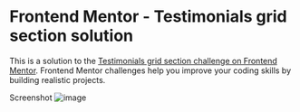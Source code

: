 # Frontend Mentor - Testimonials grid section solution

This is a solution to the [Testimonials grid section challenge on Frontend Mentor](https://www.frontendmentor.io/challenges/testimonials-grid-section-Nnw6J7Un7). Frontend Mentor challenges help you improve your coding skills by building realistic projects. 

Screenshot
![image](https://user-images.githubusercontent.com/94919957/229932167-d65974c2-7412-4a36-842f-c1de6bcac495.png)
